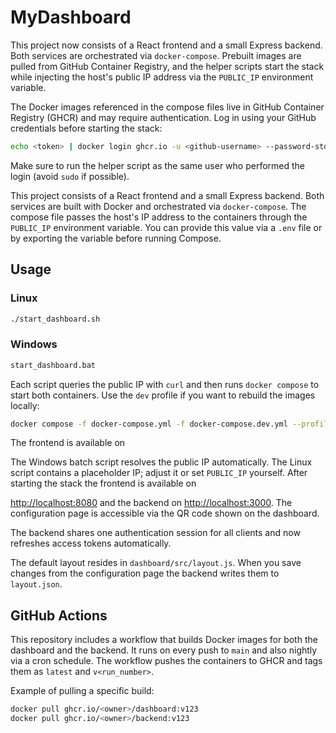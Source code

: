 # MyDashboard


This project now consists of a React frontend and a small Express backend.
Both services are orchestrated via `docker-compose`.
Prebuilt images are pulled from GitHub Container Registry, and the helper
scripts start the stack while injecting the host's public IP address via the
`PUBLIC_IP` environment variable.

The Docker images referenced in the compose files live in GitHub Container
Registry (GHCR) and may require authentication. Log in using your GitHub
credentials before starting the stack:

```bash
echo <token> | docker login ghcr.io -u <github-username> --password-stdin
```

Make sure to run the helper script as the same user who performed the login
(avoid `sudo` if possible).

This project consists of a React frontend and a small Express backend.
Both services are built with Docker and orchestrated via `docker-compose`.
The compose file passes the host's IP address to the containers through the
`PUBLIC_IP` environment variable. You can provide this value via a `.env` file
or by exporting the variable before running Compose.


## Usage

### Linux

```sh
./start_dashboard.sh
```

### Windows

```bat
start_dashboard.bat
```


Each script queries the public IP with `curl` and then runs `docker compose`
to start both containers. Use the `dev` profile if you want to rebuild the
images locally:

```sh
docker compose -f docker-compose.yml -f docker-compose.dev.yml --profile dev up --build
```

The frontend is available on

The Windows batch script resolves the public IP automatically. The Linux script
contains a placeholder IP; adjust it or set `PUBLIC_IP` yourself. After starting
the stack the frontend is available on

[http://localhost:8080](http://localhost:8080) and the backend on
[http://localhost:3000](http://localhost:3000). The configuration page is
accessible via the QR code shown on the dashboard.

The backend shares one authentication session for all clients and now refreshes
access tokens automatically.

The default layout resides in `dashboard/src/layout.js`. When you save changes
from the configuration page the backend writes them to `layout.json`.

## GitHub Actions

This repository includes a workflow that builds Docker images for both the dashboard and the backend. It runs on every push to `main` and also nightly via a cron schedule. The workflow pushes the containers to GHCR and tags them as `latest` and `v<run_number>`.

Example of pulling a specific build:

```sh
docker pull ghcr.io/<owner>/dashboard:v123
docker pull ghcr.io/<owner>/backend:v123
```

